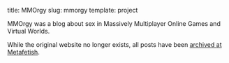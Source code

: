 title: MMOrgy
slug: mmorgy
template: project

MMOrgy was a blog about sex in Massively Multiplayer Online Games and
Virtual Worlds.

While the original website no longer exists, all posts have been
[archived at Metafetish](http://metafetish.com/tag/mmorgy/).
